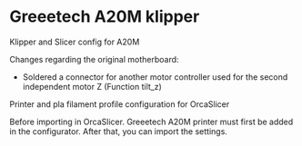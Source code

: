 # Greeetech A20M klipper
Klipper and Slicer  config for A20M

Changes regarding the original motherboard:
- Soldered a connector for another motor controller used for the second independent motor Z (Function tilt_z)

Printer and pla filament profile configuration for OrcaSlicer

Before importing in OrcaSlicer. Greeetech A20M printer must first be added in the configurator. After that, you can import the settings.
